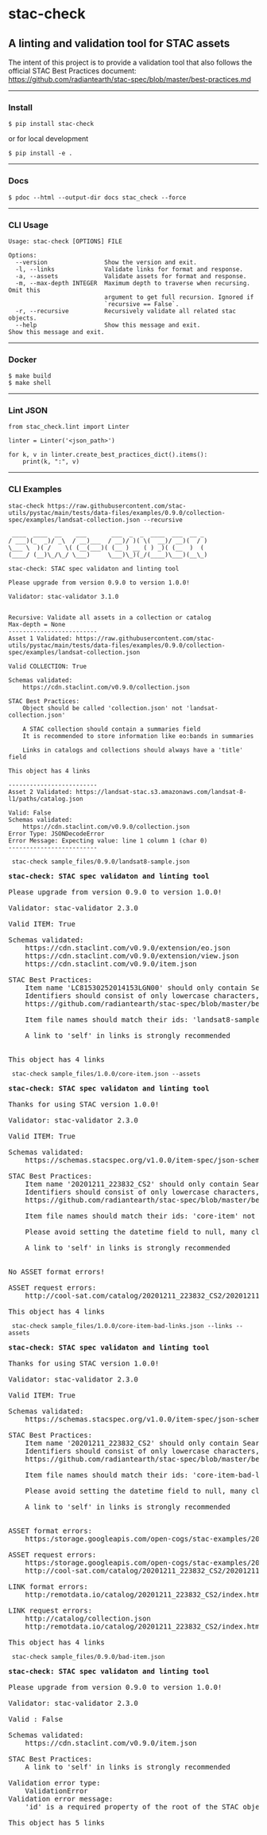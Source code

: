 # stac-check
## A linting and validation tool for STAC assets

The intent of this project is to provide a validation tool that also follows the official STAC Best Practices document: https://github.com/radiantearth/stac-spec/blob/master/best-practices.md   

---
### Install
`$ pip install stac-check`   
  
or for local development   

`$ pip install -e .` 

---
### Docs
`$ pdoc --html --output-dir docs stac_check --force`

---
### CLI Usage
```
Usage: stac-check [OPTIONS] FILE

Options:
  --version                Show the version and exit.
  -l, --links              Validate links for format and response.
  -a, --assets             Validate assets for format and response.
  -m, --max-depth INTEGER  Maximum depth to traverse when recursing. Omit this
                           argument to get full recursion. Ignored if
                           `recursive == False`.
  -r, --recursive          Recursively validate all related stac objects.
  --help                   Show this message and exit.               Show this message and exit.
```
---
### Docker  

```
$ make build  
$ make shell
```
---
### Lint JSON

```
from stac_check.lint import Linter

linter = Linter('<json_path>')

for k, v in linter.create_best_practices_dict().items():
    print(k, ":", v)
```
---
### CLI Examples
    
``` stac-check https://raw.githubusercontent.com/stac-utils/pystac/main/tests/data-files/examples/0.9.0/collection-spec/examples/landsat-collection.json --recursive ```
```
 ____  ____  __    ___       ___  _  _  ____  ___  __ _ 
/ ___)(_  _)/ _\  / __)___  / __)/ )( \(  __)/ __)(  / )
\___ \  )( /    \( (__(___)( (__ ) __ ( ) _)( (__  )  ( 
(____/ (__)\_/\_/ \___)     \___)\_)(_/(____)\___)(__\_)
    
stac-check: STAC spec validaton and linting tool

Please upgrade from version 0.9.0 to version 1.0.0!

Validator: stac-validator 3.1.0


Recursive: Validate all assets in a collection or catalog
Max-depth = None
-------------------------
Asset 1 Validated: https://raw.githubusercontent.com/stac-utils/pystac/main/tests/data-files/examples/0.9.0/collection-spec/examples/landsat-collection.json

Valid COLLECTION: True

Schemas validated: 
    https://cdn.staclint.com/v0.9.0/collection.json

STAC Best Practices: 
    Object should be called 'collection.json' not 'landsat-collection.json'

    A STAC collection should contain a summaries field
    It is recommended to store information like eo:bands in summaries

    Links in catalogs and collections should always have a 'title' field

This object has 4 links

-------------------------
Asset 2 Validated: https://landsat-stac.s3.amazonaws.com/landsat-8-l1/paths/catalog.json

Valid: False
Schemas validated: 
    https://cdn.staclint.com/v0.9.0/collection.json
Error Type: JSONDecodeError
Error Message: Expecting value: line 1 column 1 (char 0)
-------------------------
```

``` stac-check sample_files/0.9.0/landsat8-sample.json```

<pre><b>stac-check: STAC spec validaton and linting tool</b>

Please upgrade from version 0.9.0 to version 1.0.0!

Validator: stac-validator 2.3.0

Valid ITEM: True

Schemas validated: 
    https://cdn.staclint.com/v0.9.0/extension/eo.json
    https://cdn.staclint.com/v0.9.0/extension/view.json
    https://cdn.staclint.com/v0.9.0/item.json

STAC Best Practices: 
    Item name 'LC81530252014153LGN00' should only contain Searchable identifiers
    Identifiers should consist of only lowercase characters, numbers, '_', and '-'
    https://github.com/radiantearth/stac-spec/blob/master/best-practices.md#searchable-identifiers

    Item file names should match their ids: 'landsat8-sample' not equal to 'LC81530252014153LGN00

    A link to 'self' in links is strongly recommended


This object has 4 links
</pre>

``` stac-check sample_files/1.0.0/core-item.json --assets```    
<pre>
<b>stac-check: STAC spec validaton and linting tool</b>

Thanks for using STAC version 1.0.0!

Validator: stac-validator 2.3.0

Valid ITEM: True

Schemas validated: 
    https://schemas.stacspec.org/v1.0.0/item-spec/json-schema/item.json

STAC Best Practices: 
    Item name '20201211_223832_CS2' should only contain Searchable identifiers
    Identifiers should consist of only lowercase characters, numbers, '_', and '-'
    https://github.com/radiantearth/stac-spec/blob/master/best-practices.md#searchable-identifiers

    Item file names should match their ids: 'core-item' not equal to '20201211_223832_CS2

    Please avoid setting the datetime field to null, many clients search on this field

    A link to 'self' in links is strongly recommended


No ASSET format errors!

ASSET request errors: 
    http://cool-sat.com/catalog/20201211_223832_CS2/20201211_223832_CS2.EPH

This object has 4 links
</pre>


   
``` stac-check sample_files/1.0.0/core-item-bad-links.json --links --assets```    
<pre>
<b>stac-check: STAC spec validaton and linting tool</b>

Thanks for using STAC version 1.0.0!

Validator: stac-validator 2.3.0

Valid ITEM: True

Schemas validated: 
    https://schemas.stacspec.org/v1.0.0/item-spec/json-schema/item.json

STAC Best Practices: 
    Item name '20201211_223832_CS2' should only contain Searchable identifiers
    Identifiers should consist of only lowercase characters, numbers, '_', and '-'
    https://github.com/radiantearth/stac-spec/blob/master/best-practices.md#searchable-identifiers

    Item file names should match their ids: 'core-item-bad-links' not equal to '20201211_223832_CS2

    Please avoid setting the datetime field to null, many clients search on this field

    A link to 'self' in links is strongly recommended


ASSET format errors: 
    https:/storage.googleapis.com/open-cogs/stac-examples/20201211_223832_CS2.jpg

ASSET request errors: 
    https:/storage.googleapis.com/open-cogs/stac-examples/20201211_223832_CS2.jpg
    http://cool-sat.com/catalog/20201211_223832_CS2/20201211_223832_CS2.EPH

LINK format errors: 
    http:/remotdata.io/catalog/20201211_223832_CS2/index.html

LINK request errors: 
    http://catalog/collection.json
    http:/remotdata.io/catalog/20201211_223832_CS2/index.html

This object has 4 links
</pre>
  
``` stac-check sample_files/0.9.0/bad-item.json```    
<pre>
<b>stac-check: STAC spec validaton and linting tool</b>

Please upgrade from version 0.9.0 to version 1.0.0!

Validator: stac-validator 2.3.0

Valid : False

Schemas validated: 
    https://cdn.staclint.com/v0.9.0/item.json

STAC Best Practices: 
    A link to 'self' in links is strongly recommended

Validation error type: 
    ValidationError
Validation error message: 
    'id' is a required property of the root of the STAC object

This object has 5 links
</pre>
